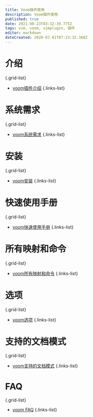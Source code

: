 ```yaml
---
title: Voom插件使用
description: Voom插件使用
published: true
date: 2021-08-23T03:32:39.775Z
tags: vim, voom, vimplugin, 插件
editor: markdown
dateCreated: 2020-07-01T07:23:32.360Z
---
```


# 介绍
{.grid-list}
- [voom插件介绍](/zh/linux/vim实用技巧/Voom插件使用/voom插件介绍)
{.links-list}
# 系统需求
{.grid-list}
- [voom系统需求](/zh/linux/vim实用技巧/Voom插件使用/voom系统需求)
{.links-list}
# 安装
{.grid-list}
- [voom安装](/zh/linux/vim实用技巧/Voom插件使用/voom安装)
{.links-list}
# 快速使用手册
{.grid-list}
- [voom快速使用手册](/zh/linux/vim实用技巧/Voom插件使用/voom快速使用手册)
{.links-list}
# 所有映射和命令
{.grid-list}
- [voom所有映射和命令](/zh/linux/vim实用技巧/Voom插件使用/voom-map)
{.links-list}
# 选项
{.grid-list}
- [voom选项](/zh/linux/vim实用技巧/Voom插件使用/voom选项)
{.links-list}
# 支持的文档模式
{.grid-list}
- [voom支持的文档模式](/zh/linux/vim实用技巧/Voom插件使用/voom支持的文档模式)
{.links-list}
# FAQ
{.grid-list}
- [voom FAQ](/zh/linux/vim实用技巧/Voom插件使用/voomfaq)
{.links-list}

